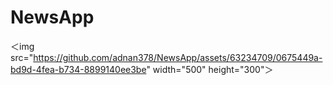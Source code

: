 # NewsApp
＜img src="https://github.com/adnan378/NewsApp/assets/63234709/0675449a-bd9d-4fea-b734-8899140ee3be" width="500" height="300"＞


